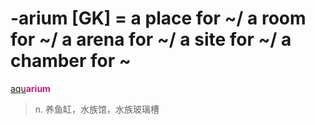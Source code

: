 # -arium [GK] = a place for ~/ a room for ~/ a arena for ~/ a site for ~/ a chamber for ~

[aqu](_aqu_.md)<b style="color: #C71585;">arium</b>
> n. 养鱼缸，水族馆，水族玻璃槽